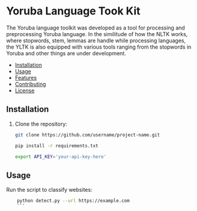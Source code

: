 # Yoruba Language Took Kit

The Yoruba language toolkit was developed as a tool for processing and preprocessing Yoruba language.
In the similitude of how the NLTK works, where stopwords, stem, lemmas are handle while processing languages, the YLTK is also equipped with various tools ranging from the stopwords in Yoruba and other things are under development.

- [Installation](#installation)
- [Usage](#usage)
- [Features](#features)
- [Contributing](#contributing)
- [License](#license)

## Installation
1. Clone the repository:
   ```bash
   git clone https://github.com/username/project-name.git

   pip install -r requirements.txt

   export API_KEY='your-api-key-here'
   ```

## Usage
Run the script to classify websites:
```bash
    python detect.py --url https://example.com
    ```
